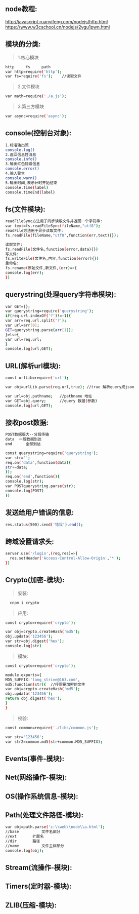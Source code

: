 ## node教程:
http://javascript.ruanyifeng.com/nodejs/http.html
https://www.w3cschool.cn/nodejs/2vgu1pwn.html

## 模块的分类:
> 1.核心模块
``` bash
http     fs     path
var http=require('http');	
var fs=require('fs');	 //读取文件
```
> 2.文件模块
``` bash
var math=require('./a.js');
```
> 3.第三方模块
``` bash
var async=require('async');
```
## console(控制台对象):
``` bash
1.标准输出流
console.log()
2.返回信息性消息
console.info()
3.输出红色错误信息
console.error()
4.输入警告
console.warn()
5.输出时间,表示计时开始结束
console.time(label)
console.timeEnd(label)
```
## fs(文件模块):
``` bash
readFileSync方法用于同步读取文件并返回一个字符串:
var text=fs.readFileSync(fileName,"utf8");
readFile方法用于异步读取文件:
fs.readFile(fileName,"utf8",function(err,text){});

读取文件:
fs.readFile(文件名,function(error,data){})
写文件:
fs.writeFile(文件名,内容,function(error){})
重命名:
fs.rename(原始文件,新文件,(err)=>{
console.log(err);
})
```

## querystring(处理query字符串模块):
``` bash
var GET={};
var querystring=require('querystring');
if(req.url.indexOf('?')!=-1){
var arr=req.url.split('?');
var url=arr[0];
GET=querystring.parse(arr[1]);
}else{
var url=req.url;
}
console.log(url,GET);
```

## URL(解析url模块):
``` bash
const urlLib=require('url');

var obj=urlLib.parse(req.url,true);	//true 解析query成json

var url=obj.pathname;	//pathname 地址
var GET=obj.query;		//query 数据(参数)
console.log(url,GET);
```

## 接收post数据:
``` bash
POST数据很大--分段传输
data  一段数据到达
end 	 全部到达

const querystring=require('querystring');
var str='';
req.on('data',function(data){
str+=data;
});
req.on('end',function(){
console.log(str);
var POSTquerystring.parse(str);
console.log(POST)
})
```

## 发送给用户错误的信息:
``` bash
res.status(500).send('错误').end();
```

## 跨域设置请求头:
``` bash
server.use('/login',(req,res)=>{
  res.setHeader('Access-Control-Allow-Origin','*');
})
```


## Crypto(加密-模块):
> 安装:
``` bash
  cnpm i crypto
```
> 应用:
``` bash
const crypto=require('crypto');

var obj=crypto.createHash('md5');
obj.updata('123456');
var str=obj.digest('hex');
console.log(str)
```
> 模块:
``` bash
const crypto=require('crypto');

module.exports={
MD5_SUFFIX:'lang_strive@163.com',
md5:function(str){  //传需要加密的文件
var obj=crypto.createHash('md5');
obj.updata('123456');
return obj.digest('hex');
}
}
```
> 校验:
``` bash
const common=require('./libs/common.js');

var str='123456';
var str2=common.md5(str+common.MD5_SUFFIX);
```


## Events(事件-模块):

## Net(网络操作-模块):

## OS(操作系统信息-模块):

## Path(处理文件路径-模块):
``` bash
var obj=path.parse('c:\\web\\node\\a.html');
//base          文件名部分
//ext		扩展名
//dir		路径
//name	        文件主体部分
console.log(obj);
```

## Stream(流操作-模块):

## Timers(定时器-模块):

## ZLIB(压缩-模块):
